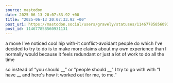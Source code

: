 ```yaml
---
source: mastodon
date: 2025-06-13 20:07:33.92 +00
title: "2025-06-13 20:07:33.92 +00"
post_uri: https://mastodon.social/users/gravely/statuses/114677858560931131
post_id: 114677858560931131
---
```

a move I've noticed cool hip with-it conflict-avoidant people do which I've decided to try to do is to make more claims about my own experience than I normally would because it feels redundant or just a lot of work to do all the time

so instead of “you should __" or "people should __" I try to go with with “I have __ and here's how it worked out for me, to me.”


